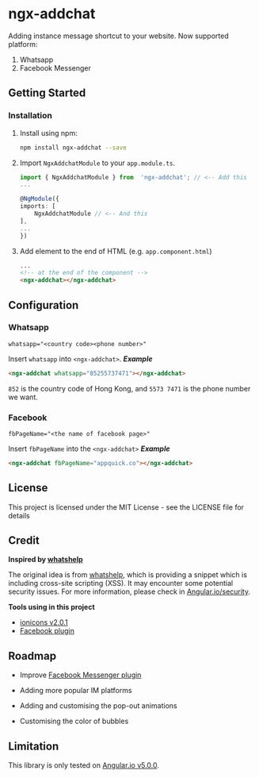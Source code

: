 # ngx-addchat
Adding instance message shortcut to your website.
Now supported platform:
1. Whatsapp
2. Facebook Messenger

## Getting Started

### Installation
1. Install using npm:
	```bash
	npm install ngx-addchat --save
	```

2. Import `NgxAddchatModule` to your `app.module.ts`.
	```typescript
	import { NgxAddchatModule } from  'ngx-addchat'; // <-- Add this
	...

	@NgModule({
	imports: [
		NgxAddchatModule // <-- And this
	],
	...
	})
	```

3. Add element to the end of HTML (e.g. `app.component.html`)
	```html
	...
	<!-- at the end of the component -->
	<ngx-addchat></ngx-addchat>
	```

## Configuration

### Whatsapp
```
whatsapp="<country code><phone number>"
```
Insert `whatsapp` into  `<ngx-addchat>`.
**_Example_**
```html
<ngx-addchat whatsapp="85255737471"></ngx-addchat>
```
`852` is the country code of Hong Kong, and `5573 7471` is the phone number we want.

### Facebook
```
fbPageName="<the name of facebook page>"
```
Insert `fbPageName` into the `<ngx-addchat>`
**_Example_**
```html
<ngx-addchat fbPageName="appquick.co"></ngx-addchat>
```

## License

This project is licensed under the MIT License - see the LICENSE file for details

  

## Credit
**Inspired by [whatshelp]**

The original idea is from [whatshelp], which is providing a snippet which is including cross-site scripting (XSS). It may encounter some potential security issues. For more information, please check in [Angular.io/security](https://angular.io/guide/security#xss).

**Tools using in this project**
- [ionicons v2.0.1](http://ionicons.com/)
- [Facebook plugin](https://developers.facebook.com/docs/plugins/page-plugin)

## Roadmap
- Improve [Facebook Messenger plugin](https://developers.facebook.com/docs/messenger-platform/discovery/customer-chat-plugin)

- Adding more popular IM platforms

- Adding and customising the pop-out animations

- Customising the color of bubbles

## Limitation
This library is only tested on [Angular.io v5.0.0](https://angular.io).



[whatshelp]: https://whatshelp.io/widget